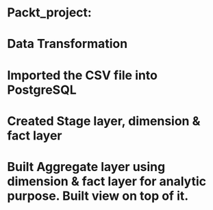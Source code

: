 # Packt_project:

# Data Transformation

# Imported the CSV file into PostgreSQL

# Created Stage layer, dimension & fact layer

# Built Aggregate layer using dimension & fact layer for analytic purpose. Built view on top of it.
